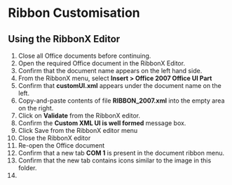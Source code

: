 # Ribbon Customisation

## Using the RibbonX Editor

1. Close all Office documents before continuing.
2. Open the required Office document in the RibbonX Editor.
3. Confirm that the document name appears on the left hand side.
4. From the RibbonX menu, select **Insert > Office 2007 Office UI Part**
5. Confirm that **customUI.xml** appears under the document name on the left.
6. Copy-and-paste contents of file **RIBBON_2007.xml** into the empty area on the right.
7. Click on **Validate** from the RibbonX editor.
8. Confirm the **Custom XML UI is well formed** message box.
9. Click Save from the RibbonX editor menu
10. Close the RibbonX editor
11. Re-open the Office document
12. Confirm that a new tab **COM 1** is present in the document ribbon menu.
13. Confirm that the new tab contains icons similar to the image in this folder.
14. 
